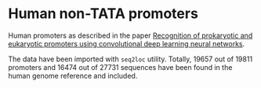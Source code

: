 # Human non-TATA promoters

Human promoters as described in the paper [Recognition of prokaryotic and eukaryotic promoters using convolutional deep learning neural networks](https://journals.plos.org/plosone/article?id=10.1371/journal.pone.0171410#abstract0).

The data have been imported with `seq2loc` utility. Totally, 19657 out of 19811 promoters and 16474 out of 27731 sequences have been found in the human genome reference and included.